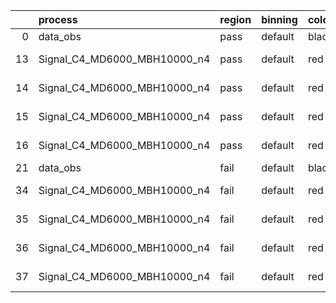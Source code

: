 |    | process                      | region   | binning   | color   | process_type   |   scale | variation   | source_filename                                                       | source_histname    | alias                        | title     |   combine_idx |     lnN |   shapes | syst_type   | direction   | variation_alias   |
|---:|:-----------------------------|:---------|:----------|:--------|:---------------|--------:|:------------|:----------------------------------------------------------------------|:-------------------|:-----------------------------|:----------|--------------:|--------:|---------:|:------------|:------------|:------------------|
|  0 | data_obs                     | pass     | default   | black   | DATA           |       1 | nominal     | ./histograms_for_2DAlphabet_v18//BH_Data.root                         | hpass              | Data                         | Data      |           nan | nan     |      nan | nan         | nan         | nan               |
| 13 | Signal_C4_MD6000_MBH10000_n4 | pass     | default   | red     | SIGNAL         |       1 | lumi        | ./histograms_for_2DAlphabet_v18//BH_Signal_C4_MD6000_MBH10000_n4.root | hpass              | Signal_C4_MD6000_MBH10000_n4 | BH signal |           nan |   1.016 |      nan | lnN         | nan         | nan               |
| 14 | Signal_C4_MD6000_MBH10000_n4 | pass     | default   | red     | SIGNAL         |       1 | SVM         | ./histograms_for_2DAlphabet_v18//BH_Signal_C4_MD6000_MBH10000_n4.root | hpass_SVMsyst_up   | Signal_C4_MD6000_MBH10000_n4 | BH signal |           nan | nan     |        1 | shapes      | Up          | SVMsyst           |
| 15 | Signal_C4_MD6000_MBH10000_n4 | pass     | default   | red     | SIGNAL         |       1 | SVM         | ./histograms_for_2DAlphabet_v18//BH_Signal_C4_MD6000_MBH10000_n4.root | hpass_SVMsyst_down | Signal_C4_MD6000_MBH10000_n4 | BH signal |           nan | nan     |        1 | shapes      | Down        | SVMsyst           |
| 16 | Signal_C4_MD6000_MBH10000_n4 | pass     | default   | red     | SIGNAL         |       1 | nominal     | ./histograms_for_2DAlphabet_v18//BH_Signal_C4_MD6000_MBH10000_n4.root | hpass              | Signal_C4_MD6000_MBH10000_n4 | BH signal |           nan | nan     |      nan | nan         | nan         | nan               |
| 21 | data_obs                     | fail     | default   | black   | DATA           |       1 | nominal     | ./histograms_for_2DAlphabet_v18//BH_Data.root                         | hfail              | Data                         | Data      |           nan | nan     |      nan | nan         | nan         | nan               |
| 34 | Signal_C4_MD6000_MBH10000_n4 | fail     | default   | red     | SIGNAL         |       1 | lumi        | ./histograms_for_2DAlphabet_v18//BH_Signal_C4_MD6000_MBH10000_n4.root | hfail              | Signal_C4_MD6000_MBH10000_n4 | BH signal |           nan |   1.016 |      nan | lnN         | nan         | nan               |
| 35 | Signal_C4_MD6000_MBH10000_n4 | fail     | default   | red     | SIGNAL         |       1 | SVM         | ./histograms_for_2DAlphabet_v18//BH_Signal_C4_MD6000_MBH10000_n4.root | hfail_SVMsyst_up   | Signal_C4_MD6000_MBH10000_n4 | BH signal |           nan | nan     |        1 | shapes      | Up          | SVMsyst           |
| 36 | Signal_C4_MD6000_MBH10000_n4 | fail     | default   | red     | SIGNAL         |       1 | SVM         | ./histograms_for_2DAlphabet_v18//BH_Signal_C4_MD6000_MBH10000_n4.root | hfail_SVMsyst_down | Signal_C4_MD6000_MBH10000_n4 | BH signal |           nan | nan     |        1 | shapes      | Down        | SVMsyst           |
| 37 | Signal_C4_MD6000_MBH10000_n4 | fail     | default   | red     | SIGNAL         |       1 | nominal     | ./histograms_for_2DAlphabet_v18//BH_Signal_C4_MD6000_MBH10000_n4.root | hfail              | Signal_C4_MD6000_MBH10000_n4 | BH signal |           nan | nan     |      nan | nan         | nan         | nan               |